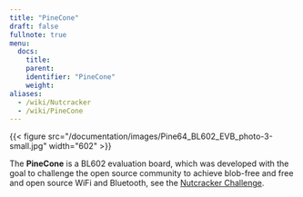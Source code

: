 ```yaml
---
title: "PineCone"
draft: false
fullnote: true
menu:
  docs:
    title:
    parent:
    identifier: "PineCone"
    weight:
aliases:
  - /wiki/Nutcracker
  - /wiki/PineCone
---
```


{{< figure src="/documentation/images/Pine64_BL602_EVB_photo-3-small.jpg" width="602" >}}

The **PineCone** is a BL602 evaluation board, which was developed with the goal to challenge the open source community to achieve blob-free and free and open source WiFi and Bluetooth, see the [Nutcracker Challenge](https://www.pine64.org/2020/10/28/nutcracker-challenge-blob-free-wifi-ble/).

